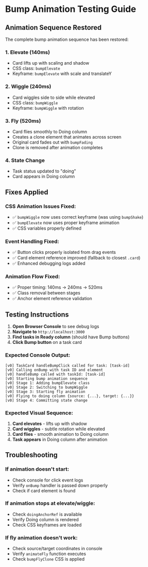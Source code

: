 # Bump Animation Testing Guide

## Animation Sequence Restored

The complete bump animation sequence has been restored:

### 1. **Elevate** (140ms)
- Card lifts up with scaling and shadow
- CSS class: `bumpElevate`
- Keyframe: `bumpElevate` with scale and translateY

### 2. **Wiggle** (240ms) 
- Card wiggles side to side while elevated
- CSS class: `bumpWiggle` 
- Keyframe: `bumpWiggle` with rotation

### 3. **Fly** (520ms)
- Card flies smoothly to Doing column
- Creates a clone element that animates across screen
- Original card fades out with `bumpFading`
- Clone is removed after animation completes

### 4. **State Change**
- Task status updated to "doing"
- Card appears in Doing column

## Fixes Applied

### CSS Animation Issues Fixed:
- ✅ `bumpWiggle` now uses correct keyframe (was using `bumpShake`)
- ✅ `bumpElevate` now uses proper keyframe animation
- ✅ CSS variables properly defined

### Event Handling Fixed:
- ✅ Button clicks properly isolated from drag events
- ✅ Card element reference improved (fallback to closest `.card`)
- ✅ Enhanced debugging logs added

### Animation Flow Fixed:
- ✅ Proper timing: 140ms → 240ms → 520ms
- ✅ Class removal between stages
- ✅ Anchor element reference validation

## Testing Instructions

1. **Open Browser Console** to see debug logs
2. **Navigate to** `http://localhost:3000`
3. **Find tasks in Ready column** (should have Bump buttons)
4. **Click Bump button** on a task card

### Expected Console Output:
```
[v0] TaskCard handleBumpClick called for task: [task-id]
[v0] Calling onBump with task ID and element
[v0] handleBump called with taskId: [task-id]
[v0] Starting bump animation sequence
[v0] Stage 1: Adding bumpElevate class
[v0] Stage 2: Switching to bumpWiggle
[v0] Stage 3: Starting fly animation
[v0] Flying to doing column {source: {...}, target: {...}}
[v0] Stage 4: Committing state change
```

### Expected Visual Sequence:
1. **Card elevates** - lifts up with shadow
2. **Card wiggles** - subtle rotation while elevated  
3. **Card flies** - smooth animation to Doing column
4. **Task appears** in Doing column after animation

## Troubleshooting

### If animation doesn't start:
- Check console for click event logs
- Verify `onBump` handler is passed down properly
- Check if card element is found

### If animation stops at elevate/wiggle:
- Check `doingAnchorRef` is available
- Verify Doing column is rendered
- Check CSS keyframes are loaded

### If fly animation doesn't work:
- Check source/target coordinates in console
- Verify `animateFly` function executes
- Check `bumpFlyClone` CSS is applied